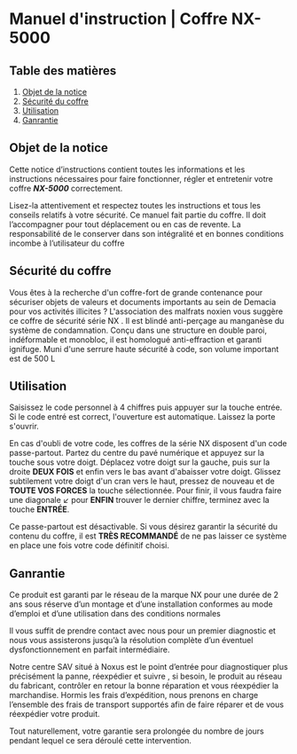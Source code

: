 # Manuel d'instruction | Coffre NX-5000

## Table des matières

1. [Objet de la notice](#Objet-de-la-notice)
2. [Sécurité du coffre](#Sécurité-du-coffre)
3. [Utilisation](#utilisation)
4. [Ganrantie](#Ganrantie)

## Objet de la notice

Cette notice d’instructions contient toutes les informations et les instructions nécessaires pour faire fonctionner, régler et entretenir votre coffre ***NX-5000*** correctement.

Lisez-la attentivement et respectez toutes les instructions et tous les conseils relatifs à votre sécurité.
Ce manuel fait partie du coffre. Il doit l’accompagner pour tout déplacement ou en cas de revente. La responsabilité de le conserver dans son intégralité et en bonnes conditions incombe à l’utilisateur du coffre

## Sécurité du coffre

Vous êtes à la recherche d'un coffre-fort de grande contenance pour sécuriser objets de valeurs et documents importants au sein de Demacia pour vos activités illicites ? L'association des malfrats noxien vous suggère ce coffre de sécurité série NX . Il est blindé anti-perçage au manganèse du système de condamnation. Conçu dans une structure en double paroi, indéformable et monobloc, il est homologué anti-effraction et garanti ignifuge. Muni d'une serrure haute sécurité à code, son volume important est de 500 L

## Utilisation

Saisissez le code personnel à 4 chiffres puis appuyer sur la touche entrée. Si le code entré est correct, l'ouverture est automatique. Laissez la porte s'ouvrir.

En cas d'oubli de votre code, les coffres de la série NX disposent d'un code passe-partout. Partez du centre du pavé numérique et appuyez sur la touche sous votre doigt. Déplacez votre doigt sur la gauche, puis sur la droite **DEUX FOIS** et enfin vers le bas avant d'abaisser votre doigt. Glissez subtilement votre doigt d'un cran vers le haut, pressez de nouveau et de **TOUTE VOS FORCES** la touche sélectionnée. Pour finir, il vous faudra faire une diagonale ↙ pour **ENFIN** trouver le dernier chiffre, terminez avec la touche **ENTRÉE**.

Ce passe-partout est désactivable. Si vous désirez garantir  la sécurité du contenu du coffre, il est **TRÈS RECOMMANDÉ** de ne pas laisser ce système en place une fois votre code définitif choisi.

## Ganrantie

Ce produit est garanti par le réseau de la marque NX pour une durée de 2 ans sous réserve d’un montage et d’une installation conformes au mode d’emploi et d’une utilisation dans des conditions normales

Il vous suffit de prendre contact avec nous pour un premier diagnostic et nous vous assisterons jusqu’à la résolution complète d’un éventuel dysfonctionnement en parfait intermédiaire.

Notre centre SAV situé à Noxus est le point d’entrée pour diagnostiquer plus précisément la panne, réexpédier et suivre , si besoin, le produit au réseau du fabricant, contrôler en retour la bonne réparation et vous réexpédier la marchandise. Hormis les frais d’expédition, nous prenons en charge l’ensemble des frais de transport supportés afin de faire réparer et de vous réexpédier votre produit.

Tout naturellement, votre garantie sera prolongée du nombre de jours pendant lequel ce sera déroulé cette intervention.
